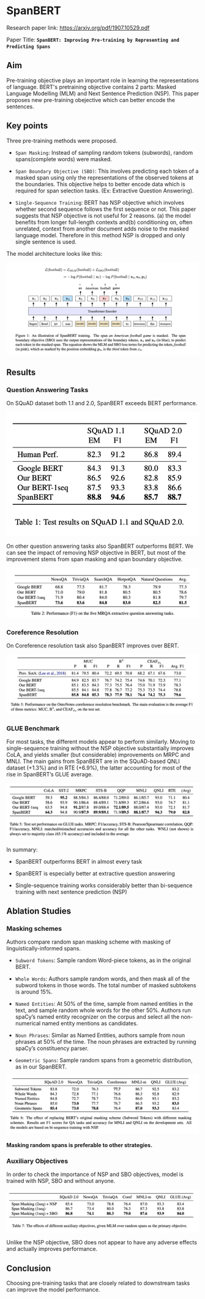 # SpanBERT

Research paper link: https://arxiv.org/pdf/1907.10529.pdf

Paper Title: **`SpanBERT: Improving Pre-training by Representing and Predicting Spans`**

## Aim

Pre-training objective plays an important role in learning the representations of language. BERT's pretraining objective contains 2 parts: Masked Language Modelling (MLM) and Next Sentence Prediction (NSP). This paper proposes new pre-training obejective which can better encode the sentences.

## Key points

Three pre-training methods were proposed.

- `Span Masking`: Instead of sampling random tokens (subwords), random spans(complete words) were masked.

- `Span Boundary Objective (SBO)`: This involves predicting each token of a masked span using only the representations of the observed tokens at the boundaries. This objective helps to better encode data which is required for span selection tasks. (Ex: Extractive Question Answering).

- `Single-Sequence Training`: BERT has NSP objective which involves whether second sequence follows the first sequence or not. This paper suggests that NSP objective is not useful for 2 reasons. (a) the model benefits from longer full-length contexts and(b) conditioning on, often unrelated, context from another document adds noise to the masked language model. Therefore in this method NSP is dropped and only single sentence is used.

The model architecture looks like this:

![fig](./figs/spanbert.png)

## Results

### Question Answering Tasks

On SQuAD dataset both 1.1 and 2.0, SpanBERT exceeds BERT performance.

![fig](./figs/squad.png)

On other question answering tasks also SpanBERT outperforms BERT. We can see the impact of removing NSP objective in BERT, but most of the improvement stems from span masking and span boundary objective.

![fig](./figs/qa.png)

### Coreference Resolution

On Coreference resolution task also SpanBERT improves over BERT.

![fig](./figs/coref.png)

### GLUE Benchmark

For most tasks, the different models appear to perform similarly. Moving to single-sequence training without the NSP objective substantially improves CoLA, and yields smaller (but considerable) improvements on MRPC and MNLI. The main gains from SpanBERT are in the SQuAD-based QNLI dataset (+1.3%) and in RTE (+6.9%), the latter accounting for most of the rise in SpanBERT’s GLUE average.

![fig](./figs/glue.png)

In summary:

- SpanBERT outperforms BERT in almost every task

- SpanBERT is especially better at extractive question answering

- Single-sequence training works considerably better than bi-sequence training with next sentence prediction (NSP)

## Ablation Studies

### Masking schemes

Authors compare random span masking scheme with masking of linguistically-informed spans.

- `Subword Tokens`: Sample random Word-piece tokens, as in the original BERT.

- `Whole Words`: Authors sample random words, and then mask all of the subword tokens in those words. The total number of masked subtokens is around 15%.

- `Named Entities`: At 50% of the time, sample from named entities in the text, and sample random whole words for the other 50%. Authors run spaCy’s named entity recognizer on the corpus and select all the non-numerical named entity mentions as candidates.

- `Noun Phrases`: Similar as Named Entities, authors sample from noun phrases at 50% of the time. The noun phrases are extracted by running spaCy’s constituency parser.

- `Geometric Spans`: Sample random spans from a geometric distribution, as in our SpanBERT.

![fig](./figs/masking.png)

#### Masking random spans is preferable to other strategies.

### Auxiliary Objectives

In order to check the importance of NSP and SBO objectives, model is trained with NSP, SBO and without anyone.

![fig](./figs/obj.png)

Unlike the NSP objective, SBO does not appear to have any adverse effects and actually improves performance.

## Conclusion

Choosing pre-training tasks that are closely related to downstream tasks can improve the model performance.